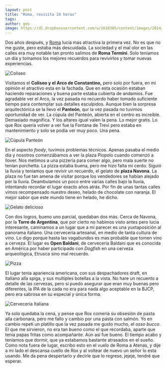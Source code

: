 ```yaml
---
layout: post
title: "Roma, revisita 24 horas"
tags: 
author: geo
image: https://dl.dropboxusercontent.com/u/1610385/content/images/2014/12/IMG_20141215_105905089_HDR-1.jpg
---
```

Dos años después, y [Roma](/tag/roma) lucia mas atractiva la primera vez. No es que no me guste, pero estaba más descuidada. La sociedad y el mal olor en las calles era muy notable tan pronto salimos de **Roma Termini**. Solo teníamos un día y tomamos los mejores recuerdos para revivirlos y tomar nuevas experiencias. 

![Coliseo](https://dl.dropboxusercontent.com/u/1610385/content/images/2014/12/IMG_20141215_105905089_HDR-2.jpg)

Visitamos el **Coliseo y el Arco de Constantino,** pero solo por fuera, en mi opinión el atractivo esta en la fachada. Que en esta ocasión estaban haciendo reparaciones y buena parte estaba cubierta de andamios. Fue agradable ver el Arco, la vez pasada no recuerdo haber tomado suficiente tiempo para contemplar sus detalles esculpidos. Aunque bien la sorpresa arquitectónica se la llevo el **Panteón**, qur la vez pasada no tuvimos oportunidad de ver. La cúpula del Panteón, abierta en el centro es increíble. Demasiado magnífica. Y los altares igual valen la pena. Lo mejor gratis. Lo que Rox quería volver a ver fue la Fontana de Trevi pero estaba en mantenimiento y solo se podía ver muy poco. Una pena. 

![Cúpula Panteón](https://dl.dropboxusercontent.com/u/1610385/content/images/2014/12/IMG_20141215_170613203.jpg)

En el aspecto *foody*, tuvimos problemas técnicos. Apenas pasaba el medio día y nosotros comenzábamos a ver la plaza Piopolo cuando comenzó a llover. Nos metimos a una pizzeria para comer algo, pero mala suerte no tenían porchetta. La pizza estaba buena, pero me hizo falta mi cerdo. Siguió la lluvia y teníamos que revivir un recuerdo, el gelato de **plaza Navona**. La plaza no fue tan amena de visitar porque los vendedores se habían alejado por la lluvia. Deambulamos un poco entre varias calles bajo la lluvia, intentando recordar el lugar exacto años atrás. Por fin de unas tantas calles vimos recompensado nuestro deseo, helado de chocolate con naranja. El mejor sabor que este mundo tiene en helado,  he dicho. 

![Gelato delicioso](https://dl.dropboxusercontent.com/u/1610385/content/images/2014/12/IMG_20141215_142304062.jpg)

Con dos logros, bueno uno parcial, quedaban dos más. Cerca de Navona, por la **Torre de Argentina**, que por cierto no habimos visto antes pero lucia interesante, caminamos a un lugar que a mi parecer es una yuxtaposición al panorama italiano. Una cerveceria artesanal, en medio de tanta cultura de vino. Lo digo porque hasta las vagabundos es mas probable que tomen vino a cerveza. El lugar es **Open Baldani**, de cerveceria Baldani que es conocida en América por haber participado con *Dogfish* en una cerveza arqueológica, Etrusca sino mal recuerdo. 

![Pizza](https://dl.dropboxusercontent.com/u/1610385/content/images/2014/12/IMG_20141215_132739396_HDR.jpg)

El lugar tenia apariencia americana, con sus despachadores draft, en italiano alla spiga, y sus multiples botellas a la vista. No hare un recuento a detalle de las cervezas, pero si puedo asegurar que eran muy buenas pero diferentes, la IPA de la cada no era para nada algo aceptable en la BJCP, pero era sabrosa en su especial y única forma. 

![Cerveceria Italiana](https://dl.dropboxusercontent.com/u/1610385/content/images/2014/12/IMG_20141215_145035363.jpg)

Ya solo quedaba la cena, y pense que Rox comería su obsesión de pasta alla carbonara, pero me fallo y cambio por una pasta con salmón. Yo en cambio repetí un platillo que la vez pasada me gusto mucho, el *osso bucco*. El que me sirvieron, no era tan bueno como el que recordaba, aparte que tenia papas fritas como acompañante. Aún asi fue bueno. 
El tiempo acabo y teníamos que dormir, que ya estabamos bastante atrasados en el sueño. Como nota fuera de lugar, escribo esto en el vuelo de Roma a Atenas, y dije a mi lado el descansa cuello de Rox y al voltear de nuevo un señor lo esta usando. Me da pena despertarlo y decirle que lo regrese, jejeje, tendré que esperar. 